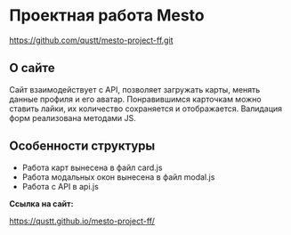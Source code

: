 # Проектная работа Mesto

https://github.com/qustt/mesto-project-ff.git

## О сайте

Сайт взаимодействует с API, позволяет загружать карты, менять данные профиля и его аватар. Понравившимся карточкам можно ставить лайки, их количество сохраняется и отображается. Валидация форм реализована методами JS.

## Особенности структуры

- Работа карт вынесена в файл card.js
- Работа модальных окон вынесена в файл modal.js
- Работа c API в api.js

**Ссылка на сайт:**

https://qustt.github.io/mesto-project-ff/